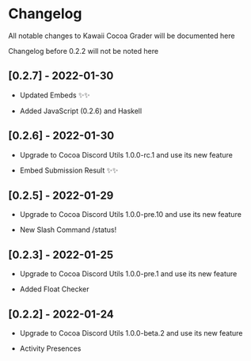 # Changelog

All notable changes to Kawaii Cocoa Grader will be documented here

Changelog before 0.2.2 will not be noted here

## [0.2.7] - 2022-01-30

- Updated Embeds ✨✨

- Added JavaScript (0.2.6) and Haskell

## [0.2.6] - 2022-01-30

- Upgrade to Cocoa Discord Utils 1.0.0-rc.1 and use its new feature

- Embed Submission Result ✨✨

## [0.2.5] - 2022-01-29

- Upgrade to Cocoa Discord Utils 1.0.0-pre.10 and use its new feature

- New Slash Command /status!

## [0.2.3] - 2022-01-25

- Upgrade to Cocoa Discord Utils 1.0.0-pre.1 and use its new feature

- Added Float Checker

## [0.2.2] - 2022-01-24

- Upgrade to Cocoa Discord Utils 1.0.0-beta.2 and use its new feature

- Activity Presences
